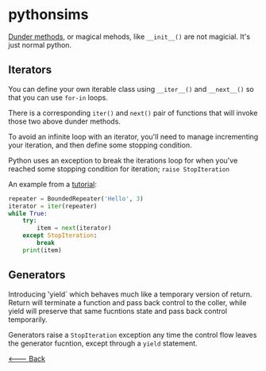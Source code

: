 # pythonsims

[Dunder methods](class-09.md), or magical mehods, like `__init__()` are not magicial. It's just normal python.

## Iterators

You can define your own iterable class using `__iter__()` and `__next__()` so that you can use `for-in` loops.

There is a corresponding `iter()` and `next()` pair of functions that will invoke those two above dunder methods.

To avoid an infinite loop with an iterator, you'll need to manage incrementing your iteration, and then define some stopping condition.

Python uses an exception to break the iterations loop for when you've reached some stopping condition for iteration; `raise StopIteration`

An example from a [tutorial](https://dbader.org/blog/python-iterators):

```python
repeater = BoundedRepeater('Hello', 3)
iterator = iter(repeater)
while True:
    try:
        item = next(iterator)
    except StopIteration:
        break
    print(item)
```

## Generators

Introducing 'yield` which behaves much like a temporary version of return. Return will terminate a function and pass back control to the coller, while yield will preserve that same fucntions state and pass back control temporarily.

Generators raise a `StopIteration` exception any time the control flow leaves the generator fucntion, except through a `yield` statement.

[<--- Back](../README.md)
